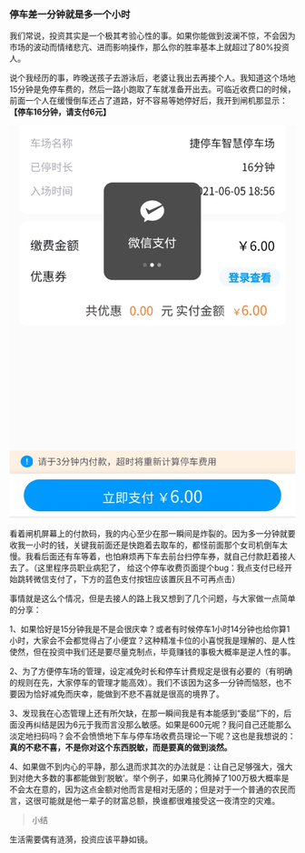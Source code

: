 ### 停车差一分钟就是多一个小时

我们常说，投资其实是一个极其考验心性的事。如果你能做到波澜不惊，不会因为市场的波动而情绪悲亢、进而影响操作，那么你的胜率基本上就超过了80%投资人。

说个我经历的事，昨晚送孩子去游泳后，老婆让我出去再接个人。我知道这个场地15分钟是免停车费的，然后一路小跑取了车就准备开出去。可临近收费口的时候，前面一个人在缓慢倒车还占了道路，好不容易等她停好后，我开到闸机那显示：**【停车16分钟，请支付6元】**

![停车](../img/p-car-1.jpg)

看着闸机屏幕上的付款码，我的内心至少在那一瞬间是炸裂的。因为多一分钟就要收我一小时的钱，关键我前面还是快跑着去取车的，都怪前面那个女司机倒车太慢。我看后面还有车等着，也怕麻烦再下车去前台扫停车券，就自己付款赶着接人去了。（这里程序员职业病犯了， 给这个停车收费页面提个bug：我点支付已经开始跳转微信支付了，下方的蓝色支付按钮应该置灰且不可再点击）

事情就是这么个情况，但是去接人的路上我又想到了几个问题，与大家做一点简单的分享：

1、如果恰好是15分钟我是不是会很庆幸？或者有时候停车1小时14分钟也给你算1小时，大家会不会都觉得占了小便宜？这种精准卡位的小喜悦我是理解的、是人性使然，但在投资中我们还是要尽量克制点，毕竟赚钱的事极大概率是逆人性的事。

2、为了方便停车场的管理，设定减免时长和停车计费规定是很有必要的（有明确的规则在先，大家停车的管理才能高效）。我们不该因为这多一分钟而恼怒，也不要因为恰好减免而庆幸，能做到不悲不喜就是很高的境界了。

3、发现我在心态管理上还有所欠缺，在那一瞬间我是有本能感到“委屈”下的，后面没再纠结是因为6元于我而言没那么敏感。如果是600元呢？我问自己还能那么淡定地扫码吗？会不会愤愤地下车与停车场收费员理论一下呢？这也是我想说的：**真的不悲不喜，不是你对这个东西脱敏，而是要真的做到淡然。**

4、如果做不到内心的平静，那么退而求其次的办法就是：让自己足够强大，强大到对绝大多数的事都能做到‘脱敏’。举个例子，如果马化腾掉了100万极大概率是不会太在意的，因为这点金额对他而言是相对无感的；但是对于一个普通的农民而言，这很可能就是他一辈子的财富总额，换谁都很难接受这一夜清空的灾难。

> 小结

生活需要偶有涟漪，投资应该平静如镜。


